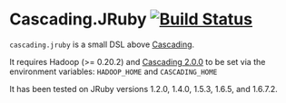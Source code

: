 # Cascading.JRuby [![Build Status](https://secure.travis-ci.org/mrwalker/cascading.jruby.png)](http://travis-ci.org/mrwalker/cascading.jruby)

`cascading.jruby` is a small DSL above [Cascading](http://www.cascading.org/).

It requires Hadoop (>= 0.20.2) and [Cascading 2.0.0](http://files.cascading.org/cascading/2.0/cascading-2.0.0.tgz) to be set via the environment variables: `HADOOP_HOME` and `CASCADING_HOME`

It has been tested on JRuby versions 1.2.0, 1.4.0, 1.5.3, 1.6.5, and 1.6.7.2.
